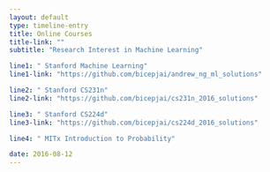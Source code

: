 ```yaml
---
layout: default
type: timeline-entry
title: Online Courses
title-link: ""
subtitle: "Research Interest in Machine Learning"

line1: " Stanford Machine Learning"
line1-link: "https://github.com/bicepjai/andrew_ng_ml_solutions"

line2: " Stanford CS231n"
line2-link: "https://github.com/bicepjai/cs231n_2016_solutions"

line3: " Stanford CS224d"
line3-link: "https://github.com/bicepjai/cs224d_2016_solutions"

line4: " MITx Introduction to Probability"

date: 2016-08-12
---
```

